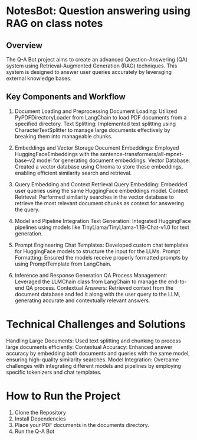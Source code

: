 # NotesBot: Question answering using RAG on class notes

## Overview
The Q-A Bot project aims to create an advanced Question-Answering (QA) system using Retrieval-Augmented Generation (RAG) techniques. This system is designed to answer user queries accurately by leveraging external knowledge bases.

## Key Components and Workflow

1. Document Loading and Preprocessing
Document Loading: Utilized PyPDFDirectoryLoader from LangChain to load PDF documents from a specified directory.
Text Splitting: Implemented text splitting using CharacterTextSplitter to manage large documents effectively by breaking them into manageable chunks.

2. Embeddings and Vector Storage
Document Embeddings: Employed HuggingFaceEmbeddings with the sentence-transformers/all-mpnet-base-v2 model for generating document embeddings.
Vector Database: Created a vector database using Chroma to store these embeddings, enabling efficient similarity search and retrieval.

3. Query Embedding and Context Retrieval
Query Embedding: Embedded user queries using the same HuggingFace embeddings model.
Context Retrieval: Performed similarity searches in the vector database to retrieve the most relevant document chunks as context for answering the query.

4. Model and Pipeline Integration
Text Generation: Integrated HuggingFace pipelines using models like TinyLlama/TinyLlama-1.1B-Chat-v1.0 for text generation.

5. Prompt Engineering
Chat Templates: Developed custom chat templates for HuggingFace models to structure the input for the LLMs.
Prompt Formatting: Ensured the models receive properly formatted prompts by using PromptTemplate from LangChain.

6. Inference and Response Generation
QA Process Management: Leveraged the LLMChain class from LangChain to manage the end-to-end QA process.
Contextual Answers: Retrieved context from the document database and fed it along with the user query to the LLM, generating accurate and contextually relevant answers.


# Technical Challenges and Solutions
Handling Large Documents: Used text splitting and chunking to process large documents efficiently.
Contextual Accuracy: Enhanced answer accuracy by embedding both documents and queries with the same model, ensuring high-quality similarity searches.
Model Integration: Overcame challenges with integrating different models and pipelines by employing specific tokenizers and chat templates.

# How to Run the Project
1) Clone the Repository
2) Install Dependencies
3) Place your PDF documents in the documents directory.
4) Run the Q-A Bot
